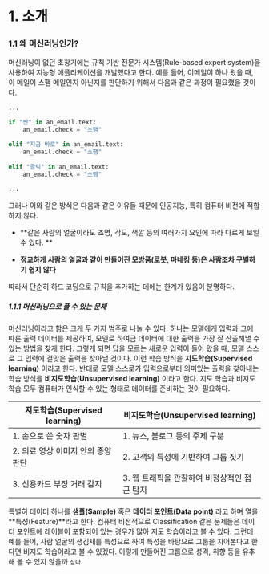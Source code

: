 # 1. 소개

### 1.1 왜 머신러닝인가?

머신러닝이 없던 초창기에는 규칙 기반 전문가 시스템(Rule-based expert system)을 사용하여 지능형 애플리케이션을 개발했다고 한다.  예를 들어,  이메일이 하나 왔을 때, 이 메일이 스팸 메일인지 아닌지를 판단하기 위해서 다음과 같은 과정이 필요했을 것이다.

```python
...

if "싼" in an_email.text:
    an_email.check = "스팸"

elif "지금 바로" in an_email.text:
    an_email.check = "스팸"
   
elif "클릭" in an_email.text:
    an_email.check = "스팸"
    
...
```

 그러나 이와 같은 방식은 다음과 같은 이유들 때문에 인공지능, 특히 컴퓨터 비전에 적합하지 않다.



- **같은 사람의 얼굴이라도 조명, 각도, 색깔 등의 여러가지 요인에 따라 다르게 보일 수 있다. **

- **정교하게 사람의 얼굴과 같이 만들어진 모방품(로봇, 마네킹 등)은 사람조차 구별하기 쉽지 않다**

  

따라서 단순히 하드 코딩으로 규칙을 추가하는 데에는 한계가 있음이 분명하다.



##### 1.1.1 머신러닝으로 풀 수 있는 문제

머신러닝이라고 함은 크게 두 가지 범주로 나눌 수 있다. 하나는 모델에게 입력과 그에 따른 출력 데이터를 제공하여, 모델로 하여금 데이터에 대한 출력을 가장 잘 산출해낼 수 있는 방법을 찾게 한다. 그렇게 되면 답을 모르는 새로운 입력이 들어 왔을 때, 모델 스스로 그 입력에 걸맞은 출력을 찾아낼 것이다. 이런 학습 방식을 **지도학습(Supervised learning)** 이라고 한다. 반대로 모델 스스로가 입력으로부터 의미있는 출력을 찾아내는 학습 방식을 **비지도학습(Unsupervised learning)** 이라고 한다. 지도 학습과 비지도 학습 모두 컴퓨터가 인식할 수 있는 형태로 데이터를 준비하는 것이 필요하다. 



| 지도학습(Supervised learning)       | 비지도학습(Unsupervised learning)             |
| ----------------------------------- | --------------------------------------------- |
| 1.  손으로 쓴 숫자 판별             | 1. 뉴스, 블로그 등의 주제 구분                |
| 2.  의료 영상 이미지 안의 종양 판단 | 2.  고객의 특성에 기반하여 그룹 짓기          |
| 3.  신용카드 부정 거래 감지         | 3.  웹 트래픽을 관찰하여 비정상적인 접근 탐지 |



특별히 데이터 하나를 **샘플(Sample)** 혹은 **데이터 포인트(Data point)** 라고 하며 열을 **특성(Feature)**라고 한다. 컴퓨터 비전적으로 Classification 같은 문제들은 데이터 포인트에 레이블이 포함되어 있는 경우가 많아 지도 학습이라고 볼 수 있다. 그런데 예를 들어, 사람 얼굴의 생김새를 특성으로 하여 특성을 바탕으로 그룹을 지어본다고 한다면 비지도 학습이라고 볼 수 있겠다. 이렇게 만들어진 그룹으로 성격, 취향 등을 유추해 볼 수 있지 않을까 `싶다`.

